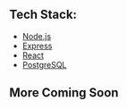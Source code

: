 ## Tech Stack:
  - [Node.js](https://nodejs.org/en/)
  - [Express](https://expressjs.com/)
  - [React](https://reactjs.org/)
  - [PostgreSQL](https://www.postgresql.org/)  

## More Coming Soon